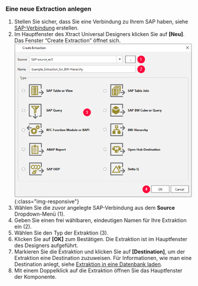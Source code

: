 ### Eine neue Extraction anlegen

1. Stellen Sie sicher, dass Sie eine Verbindung zu Ihrem SAP haben, siehe [SAP-Verbindung](../einfuehrung/sap-verbindungen-anlegen) erstellen.
2. Im Hauptfenster des Xtract Universal Designers klicken Sie auf **[Neu]**. Das Fenster “Create Extraction” öffnet sich.<br>
![Create-Extraction](/img/content/xu/xu_createExtraction.png){:class="img-responsive"}
3. Wählen Sie die zuvor angelegte SAP-Verbindung aus dem **Source** Dropdown-Menü (1).
4. Geben Sie einen frei wählbaren, eindeutigen Namen für Ihre Extraktion ein (2).
5. Wählen Sie den Typ der Extraktion (3).
6. Klicken Sie auf **[OK]** zum Bestätigen. Die Extraktion ist im Hauptfenster des Designers aufgeführt.
7. Markieren Sie die Extraktion und klicken Sie auf **[Destination]**, um der Extraktion eine Destination zuzuweisen.
Für Informationen, wie man eine Destination anlegt, siehe [Extraktion in eine Datenbank laden](../erste-schritte/eine-extraktion-in-oracle-laden).
8. Mit einem Doppelklick auf die Extraktion öffnen Sie das Hauptfenster der Komponente.